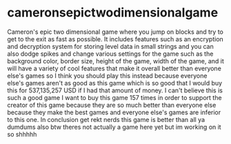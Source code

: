 # cameronsepictwodimensionalgame
Cameron's epic two dimensional game where you jump on blocks and try to get to the exit as fast as possible. It includes features such as an encryption and decryption system for storing level data in small strings and you can also dodge spikes and change various settings for the game such as the background color, border size, height of the game, width of the game, and it will have a variety of cool features that make it overall better than everyone else's games so I think you should play this instead because everyone else's games aren't as good as this game which is so good that I would buy this for 537,135,257 USD if I had that amount of money. I can't believe this is such a good game I want to buy this game 157 times in order to support the creator of this game because they are so much better than everyone else because they make the best games and everyone else's games are inferior to this one. In conclusion get rekt nerds this game is better than all ya dumdums
also btw theres not actually a game here yet but im working on it so shhhhh
